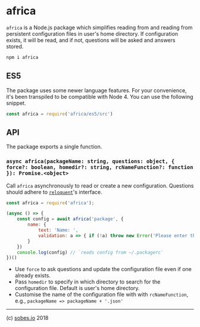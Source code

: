 # africa

`africa` is a Node.js package which simplifies reading from and reading from
persistent configuration files in user's home directory. If configuration
exists, it will be read, and if not, questions will be asked and answers stored.

```sh
npm i africa
```

## ES5

The package uses some newer language features. For your convenience, it's been
transpiled to be compatible with Node 4. You can use the following snippet.

```js
const africa = require('africa/es5/src')
```

## API

The package exports a single function.

### `async africa(packageName: string, questions: object, { force?: boolean, homedir?: string, rcNameFunction?: function }): Promise.<object>`

Call `africa` asynchronously to read or create a new configuration. Questions
should adhere to [`reloquent`][2]'s interface.

```js
const africa = require('africa');

(async () => {
    const config = await africa('package', {
        name: {
            text: 'Name: ',
            validation: a => { if (!a) throw new Error('Please enter the name') }
        }
    })
    console.log(config) // `reads config from ~/.packagerc`
})()
```

- Use `force` to ask questions and update the configuration file even if one
already exists.
- Pass `homedir` to specify in which directory to search for the configuration
file. Default is user's home directory.
- Customise the name of the configuration file with with `rcNameFunction`, e.g.,
`packageName => packageName + '.json'`

---

(c) [sobes.io][1] 2018

[1]: https://sobes.io
[2]: https://www.npmjs.com/package/reloquent
